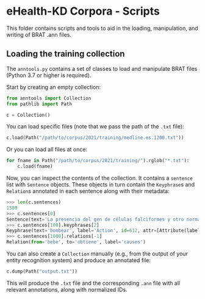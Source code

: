 # eHealth-KD Corpora - Scripts

This folder contains scripts and tools to aid in the loading, manipulation, and writing of BRAT .ann files.

## Loading the training collection

The `anntools.py` contains a set of classes to load and manipulate BRAT files (Python 3.7 or higher is required).

Start by creating an empty collection:

```python
from anntools import Collection
from pathlib import Path

c = Collection()
```

You can load specific files (note that we pass the path of the `.txt` file):

```python
c.load(Path("/path/to/corpus/2021/training/medline.es.1200.txt"))
```

Or you can load all files at once:

```python
for fname in Path("/path/to/corpus/2021/training/").rglob("*.txt"):
    c.load(fname)
```

Now, you can inspect the contents of the collection. It contains a `sentence` list with `Sentence` objects.
These objects in turn contain the `Keyphrase`s and `Relation`s annotated in each sentence along with their metadata:

```python
>>> len(c.sentences)
1500
>>> c.sentences[0]
Sentence(text='La presencia del gen de células falciformes y otro normal se denomina rasgo drepanocítico.', keyphrases=[Keyphrase(text='presencia', label='Action', id=1, attr=[]), Keyphrase(text='gen', label='Concept', id=2, attr=[]), Keyphrase(text='gen de células falciformes', label='Concept', id=3, attr=[]), Keyphrase(text='normal', label='Concept', id=4, attr=[]), Keyphrase(text='rasgo drepanocítico', label='Concept', id=5, attr=[])], relations=[Relation(from='gen', to='normal', label='in-context'), Relation(from='presencia', to='gen de células falciformes', label='subject'), Relation(from='presencia', to='rasgo drepanocítico', label='same-as'), Relation(from='presencia', to='gen', label='subject')])
>>> c.sentences[100].keyphrases[2]
Keyphrase(text='bombear', label='Action', id=612, attr=[Attribute(label='Negated')])
>>> c.sentences[1000].relations[-1]
Relation(from='bebe', to='obtiene', label='causes')
```

You can also create a `Collection` manually (e.g., from the output of your entity recognition system) and produce an annotated file:

```python
c.dump(Path("output.txt"))
```

This will produce the `.txt` file and the corresponding `.ann` file with all relevant annotations, along with normalized IDs.
